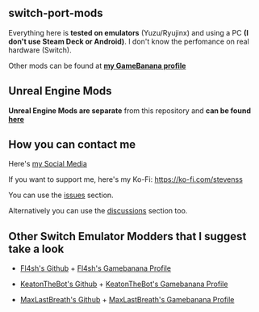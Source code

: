 ## switch-port-mods

Everything here is **tested on emulators** (Yuzu/Ryujinx) and using a PC **(I don't use Steam Deck or Android)**. I don't know the perfomance on real hardware (Switch).

Other mods can be found at **[my GameBanana profile](https://gamebanana.com/members/2745830)**

## Unreal Engine Mods

**Unreal Engine Mods are separate** from this repository and **can be found [here](https://github.com/StevensND/ue4-emuswitch-60fps)**

## How you can contact me

Here's [my Social Media](https://linktr.ee/stevensmods)

If you want to support me, here's my Ko-Fi: https://ko-fi.com/stevenss

You can use the [issues](https://github.com/StevensND/switch-port-mods/issues) section.

Alternatively you can use the [discussions](https://github.com/StevensND/switch-port-mods/discussions) section too.

## Other Switch Emulator Modders that I suggest take a look

- [Fl4sh's Github](https://github.com/Fl4sh9174/Switch-Ultrawide-Mods) + [Fl4sh's Gamebanana Profile](https://gamebanana.com/members/3083977)

- [KeatonTheBot's Github](https://github.com/KeatonTheBot/switch-pchtxt-mods) + [KeatonTheBot's Gamebanana Profile](https://gamebanana.com/members/2739690)

- [MaxLastBreath's Github](https://github.com/MaxLastBreath) + [MaxLastBreath's Gamebanana Profile](https://gamebanana.com/members/2745192)